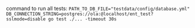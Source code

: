 command to run all tests: `PATH_TO_DB_FILE="testdata/config/database.yml" DB_CONNECTION_STRING=postgres://ola:@localhost/ent_test?sslmode=disable go test ./... -timeout 30s`
